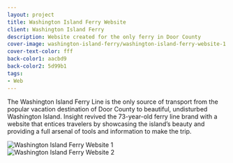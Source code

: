 ```yaml
---
layout: project
title: Washington Island Ferry Website
client: Washington Island Ferry
description: Website created for the only ferry in Door County
cover-image: washington-island-ferry/washington-island-ferry-website-1
cover-text-color: fff
back-color1: aacbd9
back-color2: 5d99b1
tags:
- Web
---
```


The Washington Island Ferry Line is the only source of transport from the popular vacation destination of Door County to beautiful, undisturbed Washington Island. Insight revived the 73-year-old ferry line brand with a website that entices travelers by showcasing the island’s beauty and providing a full arsenal of tools and information to make the trip.

<div class="images">
<div class="fill-back">
<img data-aos="fade-up" data-featherlight="/img/projects/washington-island-ferry/washington-island-ferry-website-2.jpg" src="/img/projects/washington-island-ferry/washington-island-ferry-website-2.jpg"
alt="Washington Island Ferry Website 1"
srcset="/img/projects/washington-island-ferry/washington-island-ferry-website-2-400.jpg 400w,
/img/projects/washington-island-ferry/washington-island-ferry-website-2-600.jpg 600w,
/img/projects/washington-island-ferry/washington-island-ferry-website-2-900.jpg 900w,
/img/projects/washington-island-ferry/washington-island-ferry-website-2-1200.jpg 1200w,
/img/projects/washington-island-ferry/washington-island-ferry-website-2-1800.jpg 1800w,
/img/projects/washington-island-ferry/washington-island-ferry-website-2-2400.jpg 2400w" />
</div>

<div class="fill-back">
<img data-aos="fade-up" data-featherlight="/img/projects/washington-island-ferry/washington-island-ferry-website-3.jpg" src="/img/projects/washington-island-ferry/washington-island-ferry-website-3.jpg"
alt="Washington Island Ferry Website 2"
srcset="/img/projects/washington-island-ferry/washington-island-ferry-website-3-400.jpg 400w,
/img/projects/washington-island-ferry/washington-island-ferry-website-3-600.jpg 600w,
/img/projects/washington-island-ferry/washington-island-ferry-website-3-900.jpg 900w,
/img/projects/washington-island-ferry/washington-island-ferry-website-3-1200.jpg 1200w,
/img/projects/washington-island-ferry/washington-island-ferry-website-3-1800.jpg 1800w,
/img/projects/washington-island-ferry/washington-island-ferry-website-3-2400.jpg 2400w" />
</div>
</div>
